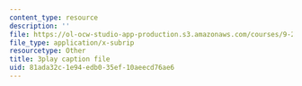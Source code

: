 ```yaml
---
content_type: resource
description: ''
file: https://ol-ocw-studio-app-production.s3.amazonaws.com/courses/9-20-animal-behavior-fall-2013/81ada32c1e94edb035ef10aeecd76ae6_472248.srt
file_type: application/x-subrip
resourcetype: Other
title: 3play caption file
uid: 81ada32c-1e94-edb0-35ef-10aeecd76ae6
---
```

